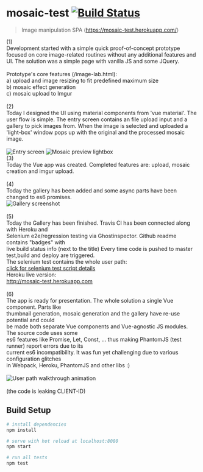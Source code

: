 # mosaic-test [![Build Status](https://travis-ci.org/luke-b/mosaic-test.svg?branch=master)](https://travis-ci.org/luke-b/mosaic-test)

> Image manipulation SPA (https://mosaic-test.herokuapp.com/)

(1)<br />
Development started with a simple quick proof-of-concept prototype focused
on core image-related routines without any additional features and UI.
The solution was a simple page with vanilla JS and some JQuery.<br />
<br />
Prototype's core features (/image-lab.html):<br />
a) upload and image resizing to fit predefined maximum size<br />
b) mosaic effect generation<br />
c) mosaic upload to Imgur<br />
<br/>
(2)<br />
Today I designed the UI using material components from 'vue material'. The user flow
is simple. The entry screen contains an file upload input and a gallery to pick
images from. When the image is selected and uploaded a 'light-box' window pops up with
the original and the processed mosaic image.<br />
<br />
![Entry screen](https://raw.githubusercontent.com/luke-b/mosaic-test/master/ui-layout1.png)
![Mosaic preview lightbox](https://raw.githubusercontent.com/luke-b/mosaic-test/master/ui-layout2.png)
<br />
(3)<br />
Today the Vue app was created. Completed features are: upload, mosaic creation and imgur upload.<br />
<br />
(4)<br />
Today the gallery has been added and some async parts have been changed to es6 promises. <br />
![Gallery screenshot](https://github.com/luke-b/mosaic-test/blob/master/ui-shot1.png)<br/>
<br/>
(5)<br />
Today the Gallery has been finished. Travis CI has been connected along with Heroku and<br/>
Selenium e2e/regression testing via Ghostinspector. Github readme contains "badges" with<br/>
live build status info (next to the title) Every time code is pushed to master<br/>
test,build and deploy are triggered.<br/>
The selenium test contains the whole user path:<br/>
[click for selenium test script details](http://htmlpreview.github.io/?https://github.com/luke-b/mosaic-test/blob/master/user%20path%20with%20upload%20and%20assertions.html)<br/>
Heroku live version:<br/>
http://mosaic-test.herokuapp.com<br/>
<br/>
(6)<br/>
The app is ready for presentation. The whole solution a single Vue component. Parts like<br/>
thumbnail generation, mosaic generation and the gallery have re-use potential and could<br/>
be made both separate Vue components and Vue-agnostic JS modules. The source code uses some<br/>
es6 features like Promise, Let, Const, ... thus making PhantomJS (test runner) report errors due to its<br/>
current es6 incompatibility. It was fun yet challenging due to various configuration glitches<br/>
in Webpack, Heroku, PhantomJS and other libs :)<br/>
<br/>
![User path walkthrough animation](https://github.com/luke-b/mosaic-test/blob/master/user-path.gif)<br/>
<br/>
(the code is leaking CLIENT-ID)

## Build Setup

``` bash
# install dependencies
npm install

# serve with hot reload at localhost:8080
npm start

# run all tests
npm test
```
